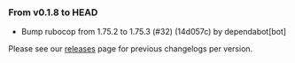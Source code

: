 ### From v0.1.8 to HEAD

- Bump rubocop from 1.75.2 to 1.75.3 (#32) (14d057c) by dependabot[bot]

Please see our [releases](https://github.com/devxiongmao/power-flow-analysis/releases) page for previous changelogs per version.


